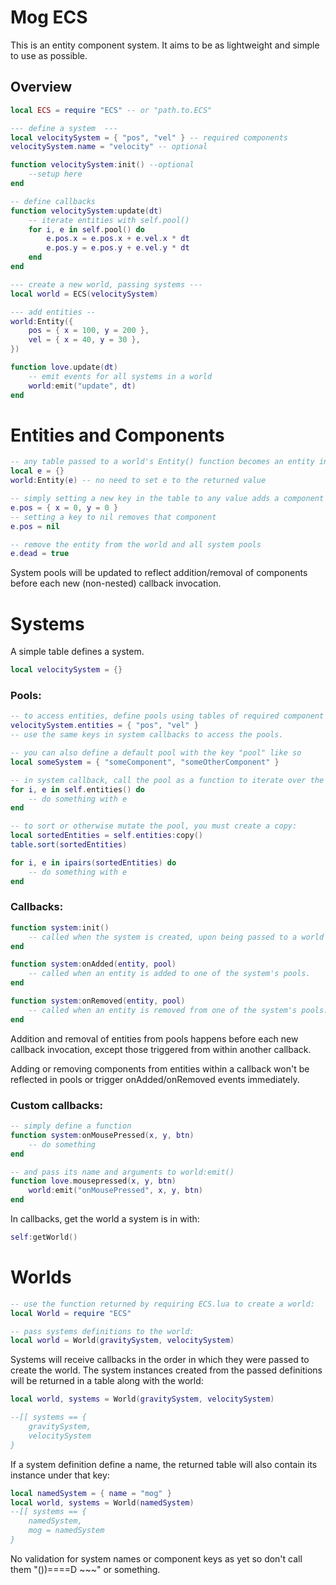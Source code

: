 Mog ECS
===
This is an entity component system.
It aims to be as lightweight and simple to use as possible.

Overview
---

```lua
local ECS = require "ECS" -- or "path.to.ECS"

--- define a system  ---
local velocitySystem = { "pos", "vel" } -- required components
velocitySystem.name = "velocity" -- optional

function velocitySystem:init() --optional
    --setup here
end

-- define callbacks
function velocitySystem:update(dt)
    -- iterate entities with self.pool()
    for i, e in self.pool() do
        e.pos.x = e.pos.x + e.vel.x * dt
        e.pos.y = e.pos.y + e.vel.y * dt
    end
end

--- create a new world, passing systems ---
local world = ECS(velocitySystem)

--- add entities --
world:Entity({
    pos = { x = 100, y = 200 },
    vel = { x = 40, y = 30 },
})

function love.update(dt)
    -- emit events for all systems in a world
    world:emit("update", dt)
end

```

# Entities and Components

```lua
-- any table passed to a world's Entity() function becomes an entity in that world.
local e = {}
world:Entity(e) -- no need to set e to the returned value

-- simply setting a new key in the table to any value adds a component 
e.pos = { x = 0, y = 0 }
-- setting a key to nil removes that component
e.pos = nil

-- remove the entity from the world and all system pools
e.dead = true

```
System pools will be updated to reflect addition/removal of components before each new (non-nested) callback invocation.

# Systems

A simple table defines a system.
```lua
local velocitySystem = {}
```
### Pools:

```lua
-- to access entities, define pools using tables of required component names.
velocitySystem.entities = { "pos", "vel" }
-- use the same keys in system callbacks to access the pools.

-- you can also define a default pool with the key "pool" like so
local someSystem = { "someComponent", "someOtherComponent" }
```

```lua
-- in system callback, call the pool as a function to iterate over the entities in it
for i, e in self.entities() do
    -- do something with e
end

-- to sort or otherwise mutate the pool, you must create a copy:
local sortedEntities = self.entities:copy()
table.sort(sortedEntities)

for i, e in ipairs(sortedEntities) do
    -- do something with e
end
```

### Callbacks:

```lua
function system:init()
    -- called when the system is created, upon being passed to a world
end

function system:onAdded(entity, pool)
    -- called when an entity is added to one of the system's pools.
end

function system:onRemoved(entity, pool)
    -- called when an entity is removed from one of the system's pools.
end

```
Addition and removal of entities from pools happens before each new callback invocation, except those triggered from within another callback.

Adding or removing components from entities within a callback won't be reflected in pools or trigger onAdded/onRemoved events immediately.

### Custom callbacks:
```lua
-- simply define a function
function system:onMousePressed(x, y, btn)
    -- do something
end

-- and pass its name and arguments to world:emit()
function love.mousepressed(x, y, btn)
    world:emit("onMousePressed", x, y, btn)
end
```
In callbacks, get the world a system is in with:
```lua
self:getWorld()
```

# Worlds
```lua
-- use the function returned by requiring ECS.lua to create a world:
local World = require "ECS"

-- pass systems definitions to the world:
local world = World(gravitySystem, velocitySystem)
```
Systems will receive callbacks in the order in which they were passed to create the world.
The system instances created from the passed definitions will be returned in a table along with the world:
```lua
local world, systems = World(gravitySystem, velocitySystem)

--[[ systems == {
    gravitySystem, 
    velocitySystem
}
```
If a system definition define a name, the returned table will also contain its instance under that key:
```lua
local namedSystem = { name = "mog" }
local world, systems = World(namedSystem)
--[[ systems == {
    namedSystem,
    mog = namedSystem
}
```
No validation for system names or component keys as yet so don't call them "())====D ~~~" or something.